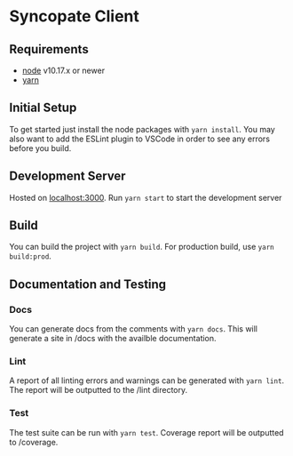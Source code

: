 # Syncopate Client

## Requirements
- [node](https://nodejs.org/) v10.17.x or newer
- [yarn](https://classic.yarnpkg.com/en/docs/install)

## Initial Setup
To get started just install the node packages with
`yarn install`.
You may also want to add the ESLint plugin to VSCode in order to see any errors before you build.

## Development Server
Hosted on [localhost:3000](localhost:3000).
Run `yarn start` to start the development server

## Build
You can build the project with
`yarn build`.
For production build, use
`yarn build:prod`.

## Documentation and Testing

### Docs
You can generate docs from the comments with
`yarn docs`.
This will generate a site in /docs with the availble documentation.

### Lint
A report of all linting errors and warnings can be generated with
`yarn lint`.
The report will be outputted to the /lint directory.

### Test
The test suite can be run with
`yarn test`.
Coverage report will be outputted to /coverage.